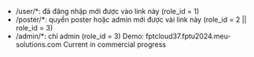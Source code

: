 - /user/*: đã đăng nhập mới được vào link này (role_id = 1)
- /poster/*: quyền poster hoặc admin mới được vài link này (role_id = 2 || role_id = 3)
- /admin/*: chỉ admin (role_id = 3)
Demo: fptcloud37.fptu2024.meu-solutions.com
  Current in commercial progress